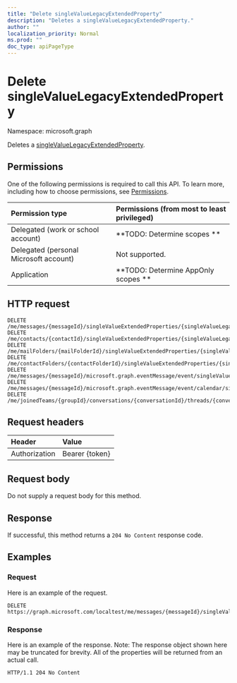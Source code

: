 ```yaml
---
title: "Delete singleValueLegacyExtendedProperty"
description: "Deletes a singleValueLegacyExtendedProperty."
author: ""
localization_priority: Normal
ms.prod: ""
doc_type: apiPageType
---
```


# Delete singleValueLegacyExtendedProperty

Namespace: microsoft.graph

Deletes a [singleValueLegacyExtendedProperty](../resources/singlevaluelegacyextendedproperty.md).

## Permissions
One of the following permissions is required to call this API. To learn more, including how to choose permissions, see [Permissions](/concepts/permissions-reference.md).

|Permission type|Permissions (from most to least privileged)|
|:---|:---|
|Delegated (work or school account)|**TODO: Determine scopes **|
|Delegated (personal Microsoft account)|Not supported.|
|Application|**TODO: Determine AppOnly scopes **|

## HTTP request
<!-- {
  "blockType": "ignored"
}
-->
``` http
DELETE /me/messages/{messageId}/singleValueExtendedProperties/{singleValueLegacyExtendedPropertyId}
DELETE /me/contacts/{contactId}/singleValueExtendedProperties/{singleValueLegacyExtendedPropertyId}
DELETE /me/mailFolders/{mailFolderId}/singleValueExtendedProperties/{singleValueLegacyExtendedPropertyId}
DELETE /me/contactFolders/{contactFolderId}/singleValueExtendedProperties/{singleValueLegacyExtendedPropertyId}
DELETE /me/messages/{messageId}/microsoft.graph.eventMessage/event/singleValueExtendedProperties/{singleValueLegacyExtendedPropertyId}
DELETE /me/messages/{messageId}/microsoft.graph.eventMessage/event/calendar/singleValueExtendedProperties/{singleValueLegacyExtendedPropertyId}
DELETE /me/joinedTeams/{groupId}/conversations/{conversationId}/threads/{conversationThreadId}/posts/{postId}/singleValueExtendedProperties/{singleValueLegacyExtendedPropertyId}
```

## Request headers
|Header|Value|
|:---|:---|
|Authorization|Bearer {token}|

## Request body
Do not supply a request body for this method.

## Response
If successful, this method returns a `204 No Content` response code.

## Examples

### Request
Here is an example of the request.
<!-- {
  "blockType": "request",
  "name": "delete_singlevaluelegacyextendedproperty"
}
-->
``` http
DELETE https://graph.microsoft.com/localtest/me/messages/{messageId}/singleValueExtendedProperties/{singleValueLegacyExtendedPropertyId}
```

### Response
Here is an example of the response. Note: The response object shown here may be truncated for brevity. All of the properties will be returned from an actual call.
<!-- {
  "blockType": "response",
  "truncated": true
}
-->
``` http
HTTP/1.1 204 No Content
```


